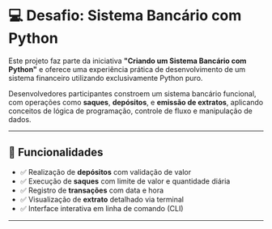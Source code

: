 # 💻 Desafio: Sistema Bancário com Python

Este projeto faz parte da iniciativa **"Criando um Sistema Bancário com Python"** e oferece uma experiência prática de desenvolvimento de um sistema financeiro utilizando exclusivamente Python puro.

Desenvolvedores participantes constroem um sistema bancário funcional, com operações como **saques**, **depósitos**, e **emissão de extratos**, aplicando conceitos de lógica de programação, controle de fluxo e manipulação de dados.

---

## 🚀 Funcionalidades

- ✅ Realização de **depósitos** com validação de valor
- ✅ Execução de **saques** com limite de valor e quantidade diária
- ✅ Registro de **transações** com data e hora
- ✅ Visualização de **extrato** detalhado via terminal
- ✅ Interface interativa em linha de comando (CLI)

---
